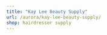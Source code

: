 ```yaml
---
title: "Kay Lee Beauty Supply"
url: /aurora/kay-lee-beauty-supply/
shop: hairdresser supply
---
```

